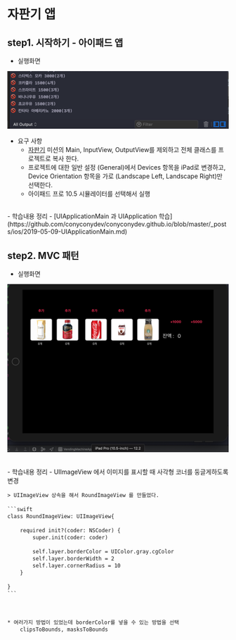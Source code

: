 # 자판기 앱

## step1. 시작하기 - 아이패드 앱

- 실행화면

![screensh_step1](./img/STEP01.png)
<br />
- 요구 사항
    - [자판기](https://github.com/conyconydev/swift-vendingmachine) 미션의 Main, InputView, OutputView를 제외하고 전체 클래스를 프로젝트로 복사 한다.
    - 프로젝트에 대한 일반 설정 (General)에서 Devices 항목을 iPad로 변경하고, Device Orientation 항목을 가로 (Landscape Left, Landscape Right)만 선택한다.
    -  아이패드 프로 10.5 시뮬레이터를 선택해서 실행

<br />
- 학습내용 정리
    - [UIApplicationMain 과 UIApplication 학습](https://github.com/conyconydev/conyconydev.github.io/blob/master/_posts/ios/2019-05-09-UIApplicationMain.md)



## step2. MVC 패턴

- 실행화면

![screensh_step2](./img/STEP02.png)

<br />
- 학습내용 정리
    - UIImageView 에서 이미지를 표시할 때 사각형 코너를 둥글게하도록 변경

    > UIImageView 상속을 해서 RoundImageView 를 만들었다.

    ```swift
    class RoundImageView: UIImageView{
        
        required init?(coder: NSCoder) {
            super.init(coder: coder)
            
            self.layer.borderColor = UIColor.gray.cgColor
            self.layer.borderWidth = 2
            self.layer.cornerRadius = 10
        }
        
    }
    ```

    

    * 여러가지 방법이 있었는데 borderColor를 넣을 수 있는 방법을 선택
      	clipsToBounds, masksToBounds 


​             

